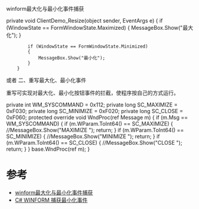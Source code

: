 winform最大化与最小化事件捕获

private void ClientDemo_Resize(object sender, EventArgs e)
        {
            if (WindowState == FormWindowState.Maximized)
            {
                MessageBox.Show("最大化");
            }

            if (WindowState == FormWindowState.Minimized)
            {
                MessageBox.Show("最小化");
            }
        }

或者
二、重写最大化、最小化事件

 重写可实现对最大化、最小化按钮事件的拦截，使程序按自己的方式运行。

 private int WM_SYSCOMMAND = 0x112;
 private long SC_MAXIMIZE = 0xF030;
 private long SC_MINIMIZE = 0xF020;
 private long SC_CLOSE = 0xF060;
 protected override void WndProc(ref Message m)
 {
 if (m.Msg == WM_SYSCOMMAND)
 {
 if (m.WParam.ToInt64() == SC_MAXIMIZE)
 {
 //MessageBox.Show("MAXIMIZE ");
 return;
 }
 if (m.WParam.ToInt64() == SC_MINIMIZE)
 {
 //MessageBox.Show("MINIMIZE ");
 return;
 }
 if (m.WParam.ToInt64() == SC_CLOSE)
 {
 //MessageBox.Show("CLOSE ");
 return;
 }
 }
 base.WndProc(ref m);
 }


 # 参考

- [winform最大化与最小化事件捕获](http://blog.itpub.net/23109131/viewspace-756574/)
- [C# WINFORM 捕获最小化事件](https://blog.csdn.net/wlanye/article/details/50819554)